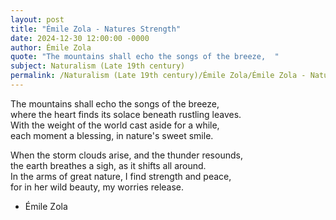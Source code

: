 ```yaml
---
layout: post
title: "Émile Zola - Natures Strength"
date: 2024-12-30 12:00:00 -0000
author: Émile Zola
quote: "The mountains shall echo the songs of the breeze,  "
subject: Naturalism (Late 19th century)
permalink: /Naturalism (Late 19th century)/Émile Zola/Émile Zola - Natures Strength
---
```


The mountains shall echo the songs of the breeze,  
where the heart finds its solace beneath rustling leaves.  
With the weight of the world cast aside for a while,  
each moment a blessing, in nature's sweet smile.

When the storm clouds arise, and the thunder resounds,  
the earth breathes a sigh, as it shifts all around.  
In the arms of great nature, I find strength and peace,  
for in her wild beauty, my worries release.

- Émile Zola
